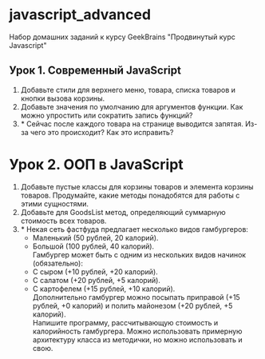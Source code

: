 # javascript_advanced
Набор домашних заданий к курсу GeekBrains "Продвинутый курс Javascript"

## Урок 1. Современный JavaScript
1. Добавьте стили для верхнего меню, товара, списка товаров и кнопки вызова корзины.
2. Добавьте значения по умолчанию для аргументов функции. Как можно упростить или сократить запись функций?
3. \* Сейчас после каждого товара на странице выводится запятая. Из-за чего это происходит? Как это исправить?

# Урок 2. ООП в JavaScript

1. Добавьте пустые классы для корзины товаров и элемента корзины товаров. Продумайте, какие методы понадобятся для 
работы с этими сущностями.
2. Добавьте для GoodsList метод, определяющий суммарную стоимость всех товаров.
3. \* Некая сеть фастфуда предлагает несколько видов гамбургеров:
    * Маленький (50 рублей, 20 калорий).
    * Большой (100 рублей, 40 калорий).  
Гамбургер может быть с одним из нескольких видов начинок (обязательно):
    * С сыром (+10 рублей, +20 калорий).
    * С салатом (+20 рублей, +5 калорий).
    * С картофелем (+15 рублей, +10 калорий).  
Дополнительно гамбургер можно посыпать приправой (+15 рублей, +0 калорий) и полить майонезом (+20 рублей, +5
 калорий).  
 Напишите программу, рассчитывающую стоимость и калорийность гамбургера. Можно использовать примерную архитектуру 
 класса из методички, но можно использовать и свою.
